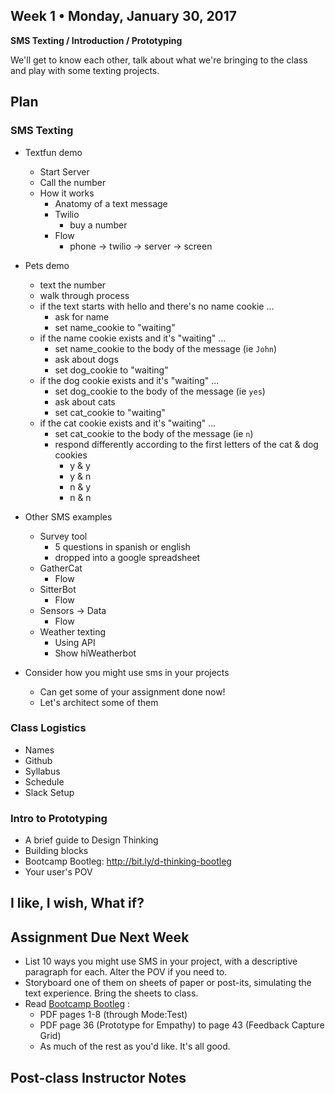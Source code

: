 ## Week 1 • Monday, January 30, 2017	

**SMS Texting / Introduction / Prototyping**

We'll get to know each other, talk about what we're bringing to the class and play with some texting projects.

## Plan

### SMS Texting

* Textfun demo
    * Start Server
    * Call the number
    * How it works
        * Anatomy of a text message
        * Twilio
            * buy a number
        * Flow
            - phone -> twilio -> server -> screen
            
* Pets demo
    * text the number
    * walk through process
    * if the text starts with hello and there's no name cookie ...
        * ask for name
        * set name_cookie to "waiting"
    * if the name cookie exists and it's "waiting" ...
        * set name_cookie to the body of the message (ie `John`)
        * ask about dogs
        * set dog_cookie to "waiting"
    *  if the dog cookie exists and it's "waiting" ...
        * set dog_cookie to the body of the message  (ie `yes`)
        * ask about cats
        * set cat_cookie to "waiting"
    * if the cat cookie exists and it's "waiting" ...
        * set cat_cookie to the body of the message (ie `n`)
        * respond differently according to the first letters of the cat & dog cookies
            * y & y
            * y & n
            * n & y
            * n & n
            
* Other SMS examples
    * Survey tool
        - 5 questions in spanish or english
        - dropped into a google spreadsheet
    * GatherCat
        - Flow
    * SitterBot
        - Flow
    * Sensors -> Data
        - Flow
    * Weather texting
        - Using API
        - Show hiWeatherbot

* Consider how you might use sms in your projects
    * Can get some of your assignment done now!
    * Let's architect some of them

### Class Logistics 

* Names
* Github
* Syllabus
* Schedule
* Slack Setup

### Intro to Prototyping

* A brief guide to Design Thinking
* Building blocks
* Bootcamp Bootleg: http://bit.ly/d-thinking-bootleg
* Your user's POV    

## I like, I wish, What if?


## Assignment Due Next Week

* List 10 ways you might use SMS in your project, with a descriptive paragraph for each. Alter the POV if you need to.
* Storyboard one of them on sheets of paper or post-its, simulating the text experience. Bring the sheets to class.
* Read [Bootcamp Bootleg](http://bit.ly/d-thinking-bootleg) :
	* PDF pages 1-8 (through Mode:Test)
	* PDF page 36 (Prototype for Empathy) to page 43 (Feedback Capture Grid)
	* As much of the rest as you'd like. It's all good.

## Post-class Instructor Notes

